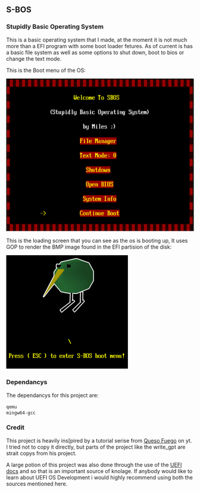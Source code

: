 ## S-BOS

### Stupidly Basic Operating System

This is a basic operating system that I made, at the moment it is not much more than a EFI program with some boot loader fetures. As of current is has a basic file system as well as some options to shut down, boot to bios or change the text mode.

This is the Boot menu of the OS:

![1744016685531](images/ReadMe/1744016685531.png)

This is the loading screen that you can see as the os is booting up, It uses GOP to render the BMP image found in the EFI partision of the disk:

![1747760057392](images/ReadMe/1747760057392.png)

### Dependancys

The dependancys for this project are:

```plaintext
qemu
mingw64-gcc
```

### Credit

This project is heavily ins[pired by a tutorial serise from [Queso Fuego](https://www.youtube.com/playlist?list=PLT7NbkyNWaqZYHNLtOZ1MNxOt8myP5K0p) on yt. I tried not to copy it directly, but parts of the project like the write_gpt are strait copys from his project.

A large potion of this project was also done through the use of the [UEFI docs](https://uefi.org/specs/UEFI/2.11/) and so that is an important source of knolage. If anybody would like to learn about UEFI OS Development i would highly recommend using both the sources mentioned here.
